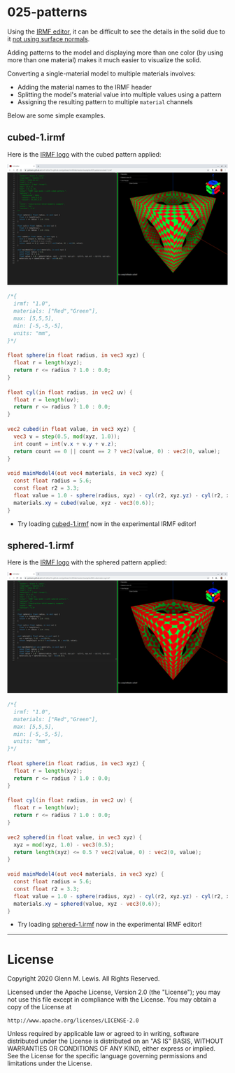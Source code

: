 # 025-patterns

Using the [IRMF editor](https://gmlewis.github.io/irmf-editor/), it can be
difficult to see the details in the solid due to it [not using surface
normals](https://github.com/gmlewis/irmf-editor#how-does-it-work).

Adding patterns to the model and displaying more than one color (by using
more than one material) makes it much easier to visualize the solid.

Converting a single-material model to multiple materials involves:

* Adding the material names to the IRMF header
* Splitting the model's material value into multiple values using a pattern
* Assigning the resulting pattern to multiple `material` channels

Below are some simple examples.

## cubed-1.irmf

Here is the [IRMF logo](https://github.com/gmlewis/irmf/tree/master/examples/002-cube#irmf-logo-model-1irmf)
with the cubed pattern applied:

![cubed-1.png](cubed-1.png)

```glsl
/*{
  irmf: "1.0",
  materials: ["Red","Green"],
  max: [5,5,5],
  min: [-5,-5,-5],
  units: "mm",
}*/

float sphere(in float radius, in vec3 xyz) {
  float r = length(xyz);
  return r <= radius ? 1.0 : 0.0;
}

float cyl(in float radius, in vec2 uv) {
  float r = length(uv);
  return r <= radius ? 1.0 : 0.0;
}

vec2 cubed(in float value, in vec3 xyz) {
  vec3 v = step(0.5, mod(xyz, 1.0));
  int count = int(v.x + v.y + v.z);
  return count == 0 || count == 2 ? vec2(value, 0) : vec2(0, value);
}

void mainModel4(out vec4 materials, in vec3 xyz) {
  const float radius = 5.6;
  const float r2 = 3.3;
  float value = 1.0 - sphere(radius, xyz) - cyl(r2, xyz.yz) - cyl(r2, xyz.xz) - cyl(r2, xyz.xy);
  materials.xy = cubed(value, xyz - vec3(0.6));
}
```

* Try loading [cubed-1.irmf](https://gmlewis.github.io/irmf-editor/?s=github.com/gmlewis/irmf/blob/master/examples/025-patterns/cubed-1.irmf) now in the experimental IRMF editor!

## sphered-1.irmf

Here is the [IRMF logo](https://github.com/gmlewis/irmf/tree/master/examples/002-cube#irmf-logo-model-1irmf)
with the sphered pattern applied:

![sphered-1.png](sphered-1.png)

```glsl
/*{
  irmf: "1.0",
  materials: ["Red","Green"],
  max: [5,5,5],
  min: [-5,-5,-5],
  units: "mm",
}*/

float sphere(in float radius, in vec3 xyz) {
  float r = length(xyz);
  return r <= radius ? 1.0 : 0.0;
}

float cyl(in float radius, in vec2 uv) {
  float r = length(uv);
  return r <= radius ? 1.0 : 0.0;
}

vec2 sphered(in float value, in vec3 xyz) {
  xyz = mod(xyz, 1.0) - vec3(0.5);
  return length(xyz) <= 0.5 ? vec2(value, 0) : vec2(0, value);
}

void mainModel4(out vec4 materials, in vec3 xyz) {
  const float radius = 5.6;
  const float r2 = 3.3;
  float value = 1.0 - sphere(radius, xyz) - cyl(r2, xyz.yz) - cyl(r2, xyz.xz) - cyl(r2, xyz.xy);
  materials.xy = sphered(value, xyz - vec3(0.6));
}
```

* Try loading [sphered-1.irmf](https://gmlewis.github.io/irmf-editor/?s=github.com/gmlewis/irmf/blob/master/examples/025-patterns/sphered-1.irmf) now in the experimental IRMF editor!

----------------------------------------------------------------------

# License

Copyright 2020 Glenn M. Lewis. All Rights Reserved.

Licensed under the Apache License, Version 2.0 (the "License");
you may not use this file except in compliance with the License.
You may obtain a copy of the License at

    http://www.apache.org/licenses/LICENSE-2.0

Unless required by applicable law or agreed to in writing, software
distributed under the License is distributed on an "AS IS" BASIS,
WITHOUT WARRANTIES OR CONDITIONS OF ANY KIND, either express or implied.
See the License for the specific language governing permissions and
limitations under the License.
